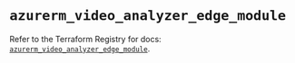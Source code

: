 # `azurerm_video_analyzer_edge_module`

Refer to the Terraform Registry for docs: [`azurerm_video_analyzer_edge_module`](https://registry.terraform.io/providers/hashicorp/azurerm/3.98.0/docs/resources/video_analyzer_edge_module).
